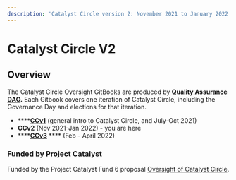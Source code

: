 ```yaml
---
description: 'Catalyst Circle version 2: November 2021 to January 2022'
---
```


# Catalyst Circle V2

## Overview <a href="#overview" id="overview"></a>

The Catalyst Circle Oversight GitBooks are produced by [**Quality Assurance DAO**](https://quality-assurance-dao.github.io)**.** Each Gitbook covers one iteration of Catalyst Circle, including the Governance Day and elections for that iteration.**​**

* ****[**CCv1**](https://catalyst-swarm.gitbook.io/catalyst-circle/) (general intro to Catalyst Circle, and July-Oct 2021)
* **CCv2** (Nov 2021-Jan 2022) - you are here
* ****[**CCv3**](https://quality-assurance-dao.gitbook.io/catalyst-circle-oversight-v3/) **** (Feb - April 2022)

### Funded by Project Catalyst&#x20;

Funded by the Project Catalyst Fund 6 proposal [Oversight of Catalyst Circle](https://cardano.ideascale.com/a/dtd/Oversight-of-Catalyst-Circle/370088-48088).
